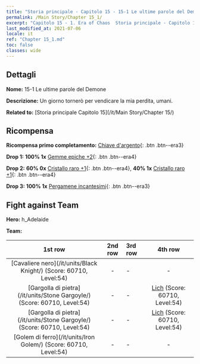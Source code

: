 ```yaml
---
title: "Storia principale - Capitolo 15 - 15-1 Le ultime parole del Demone"
permalink: /Main Story/Chapter 15_1/
excerpt: "Capitolo 15 - 1. Era of Chaos  Storia principale - Capitolo 15_1. 15-1 Le ultime parole del Demone"
last_modified_at: 2021-07-06
locale: it
ref: "Chapter 15_1.md"
toc: false
classes: wide
---
```


## Dettagli

 **Nome:** 15-1 Le ultime parole del Demone

 **Descrizione:** Un giorno tornerò per vendicare la mia perdita, umani.

 **Related to:** [Storia principale Capitolo 15](/it/Main Story/Chapter 15/)

## Ricompensa

 **Ricompensa primo completamento:** [Chiave d'argento](/ItemsIT/con_693/){: .btn .btn--era3}

 **Drop 1:** **100% 1x** [Gemme epiche +2](/ItemsIT/mat_51/){: .btn .btn--era4}

 **Drop 2:** **60% 0x** [Cristallo raro +1](/ItemsIT/mat_45/){: .btn .btn--era4}, **40% 1x** [Cristallo raro +1](/ItemsIT/mat_45/){: .btn .btn--era4}

 **Drop 3:** **100% 1x** [Pergamene incantesimi](/ItemsIT/con_694/){: .btn .btn--era3}


## Fight against Team
 **Hero:** h_Adelaide

 **Team:**


  | 1st row | 2nd row | 3rd row | 4th row |
  |:----:|:----:|:----|:----:|
  | [Cavaliere nero](/it/units/Black Knight/) (Score: 60710, Level:54)  | - | - | - |
  | [Gargolla di pietra](/it/units/Stone Gargoyle/) (Score: 60710, Level:54)  | - | - | [Lich](/it/units/Lich/) (Score: 60710, Level:54)  |
  | [Gargolla di pietra](/it/units/Stone Gargoyle/) (Score: 60710, Level:54)  | - | - | [Lich](/it/units/Lich/) (Score: 60710, Level:54)  |
  | [Golem di ferro](/it/units/Iron Golem/) (Score: 60710, Level:54)  | - | - | - |


